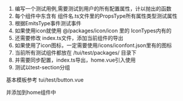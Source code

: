<!-- 测试组件 -->

1. 编写一个测试用例,需要测试到用户的所有配置属性，计以抛出的函数
2. 每个组件中东含有 组件名.ts文件里的PropsType所有属性类型测试属性
3. 根据EmitsType事件测试事件
4. 如果使用icon就使用 @/packages/icon/icon 里的 IconTypes内有的
5. 还需要修改 index.ts文件，添加当前组件的导出
6. 如果使用了icon图标，一定需要使用/icons/iconfont.json里有的图标
7. 当前所有测试组件都放在 /tui/test/packages/ 目录下
8. 并需要同步配置，index.ts导出，home.vue引入使用
9. 测试以test-section分组

基本模板参考 tui/test/button.vue

并添加到home组件中
